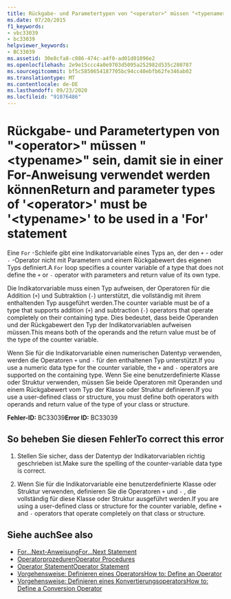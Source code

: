 ```yaml
---
title: Rückgabe- und Parametertypen von "<operator>" müssen "<typename>" sein, damit sie in einer For-Anweisung verwendet werden können
ms.date: 07/20/2015
f1_keywords:
- vbc33039
- bc33039
helpviewer_keywords:
- BC33039
ms.assetid: 30e8cfa8-c086-474c-a4f0-ad01d01096e2
ms.openlocfilehash: 2e9e15ccc4a0e9703d5095a252982d535c280787
ms.sourcegitcommit: bf5c5850654187705bc94cc40ebfb62fe346ab02
ms.translationtype: MT
ms.contentlocale: de-DE
ms.lasthandoff: 09/23/2020
ms.locfileid: "91076486"
---
```

# <a name="return-and-parameter-types-of-operator-must-be-typename-to-be-used-in-a-for-statement"></a><span data-ttu-id="2acc5-102">Rückgabe- und Parametertypen von "\<operator>" müssen "\<typename>" sein, damit sie in einer For-Anweisung verwendet werden können</span><span class="sxs-lookup"><span data-stu-id="2acc5-102">Return and parameter types of '\<operator>' must be '\<typename>' to be used in a 'For' statement</span></span>

<span data-ttu-id="2acc5-103">Eine `For` -Schleife gibt eine Indikatorvariable eines Typs an, der den `+` - oder `-` -Operator nicht mit Parametern und einem Rückgabewert des eigenen Typs definiert.</span><span class="sxs-lookup"><span data-stu-id="2acc5-103">A `For` loop specifies a counter variable of a type that does not define the `+` or `-` operator with parameters and return value of its own type.</span></span>  
  
 <span data-ttu-id="2acc5-104">Die Indikatorvariable muss einen Typ aufweisen, der Operatoren für die Addition (`+`) und Subtraktion (`-`) unterstützt, die vollständig mit ihrem enthaltenden Typ ausgeführt werden.</span><span class="sxs-lookup"><span data-stu-id="2acc5-104">The counter variable must be of a type that supports addition (`+`) and subtraction (`-`) operators that operate completely on their containing type.</span></span> <span data-ttu-id="2acc5-105">Dies bedeutet, dass beide Operanden und der Rückgabewert den Typ der Indikatorvariablen aufweisen müssen.</span><span class="sxs-lookup"><span data-stu-id="2acc5-105">This means both of the operands and the return value must be of the type of the counter variable.</span></span>  
  
 <span data-ttu-id="2acc5-106">Wenn Sie für die Indikatorvariable einen numerischen Datentyp verwenden, werden die Operatoren `+` und `-` für den enthaltenen Typ unterstützt.</span><span class="sxs-lookup"><span data-stu-id="2acc5-106">If you use a numeric data type for the counter variable, the `+` and `-` operators are supported on the containing type.</span></span> <span data-ttu-id="2acc5-107">Wenn Sie eine benutzerdefinierte Klasse oder Struktur verwenden, müssen Sie beide Operatoren mit Operanden und einem Rückgabewert vom Typ der Klasse oder Struktur definieren.</span><span class="sxs-lookup"><span data-stu-id="2acc5-107">If you use a user-defined class or structure, you must define both operators with operands and return value of the type of your class or structure.</span></span>  
  
 <span data-ttu-id="2acc5-108">**Fehler-ID:** BC33039</span><span class="sxs-lookup"><span data-stu-id="2acc5-108">**Error ID:** BC33039</span></span>  
  
## <a name="to-correct-this-error"></a><span data-ttu-id="2acc5-109">So beheben Sie diesen Fehler</span><span class="sxs-lookup"><span data-stu-id="2acc5-109">To correct this error</span></span>  
  
1. <span data-ttu-id="2acc5-110">Stellen Sie sicher, dass der Datentyp der Indikatorvariablen richtig geschrieben ist.</span><span class="sxs-lookup"><span data-stu-id="2acc5-110">Make sure the spelling of the counter-variable data type is correct.</span></span>  
  
2. <span data-ttu-id="2acc5-111">Wenn Sie für die Indikatorvariable eine benutzerdefinierte Klasse oder Struktur verwenden, definieren Sie die Operatoren `+` und `-` , die vollständig für diese Klasse oder Struktur ausgeführt werden.</span><span class="sxs-lookup"><span data-stu-id="2acc5-111">If you are using a user-defined class or structure for the counter variable, define `+` and `-` operators that operate completely on that class or structure.</span></span>  
  
## <a name="see-also"></a><span data-ttu-id="2acc5-112">Siehe auch</span><span class="sxs-lookup"><span data-stu-id="2acc5-112">See also</span></span>

- [<span data-ttu-id="2acc5-113">For...Next-Anweisung</span><span class="sxs-lookup"><span data-stu-id="2acc5-113">For...Next Statement</span></span>](../language-reference/statements/for-next-statement.md)
- [<span data-ttu-id="2acc5-114">Operatorprozeduren</span><span class="sxs-lookup"><span data-stu-id="2acc5-114">Operator Procedures</span></span>](../programming-guide/language-features/procedures/operator-procedures.md)
- [<span data-ttu-id="2acc5-115">Operator Statement</span><span class="sxs-lookup"><span data-stu-id="2acc5-115">Operator Statement</span></span>](../language-reference/statements/operator-statement.md)
- [<span data-ttu-id="2acc5-116">Vorgehensweise: Definieren eines Operators</span><span class="sxs-lookup"><span data-stu-id="2acc5-116">How to: Define an Operator</span></span>](../programming-guide/language-features/procedures/how-to-define-an-operator.md)
- [<span data-ttu-id="2acc5-117">Vorgehensweise: Definieren eines Konvertierungsoperators</span><span class="sxs-lookup"><span data-stu-id="2acc5-117">How to: Define a Conversion Operator</span></span>](../programming-guide/language-features/procedures/how-to-define-a-conversion-operator.md)

